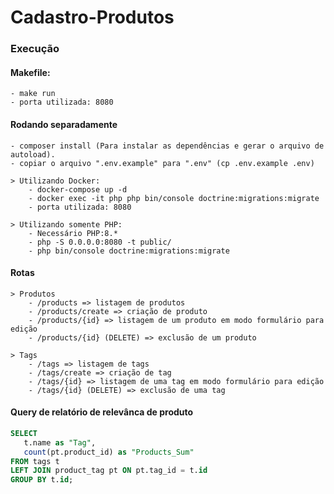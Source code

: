 # Cadastro-Produtos
### Execução
####  Makefile:
    - make run
    - porta utilizada: 8080
#### Rodando separadamente
    - composer install (Para instalar as dependências e gerar o arquivo de autoload).
    - copiar o arquivo ".env.example" para ".env" (cp .env.example .env)
    
    > Utilizando Docker:
        - docker-compose up -d
        - docker exec -it php php bin/console doctrine:migrations:migrate
        - porta utilizada: 8080
          
    > Utilizando somente PHP:
        - Necessário PHP:8.*
        - php -S 0.0.0.0:8080 -t public/
        - php bin/console doctrine:migrations:migrate

#### Rotas
    > Produtos
        - /products => listagem de produtos
        - /products/create => criação de produto
        - /products/{id} => listagem de um produto em modo formulário para edição
        - /products/{id} (DELETE) => exclusão de um produto
        
    > Tags
        - /tags => listagem de tags
        - /tags/create => criação de tag
        - /tags/{id} => listagem de uma tag em modo formulário para edição
        - /tags/{id} (DELETE) => exclusão de uma tag

#### Query de relatório de relevânca de produto
```sql
SELECT
   t.name as "Tag",
   count(pt.product_id) as "Products_Sum"
FROM tags t
LEFT JOIN product_tag pt ON pt.tag_id = t.id
GROUP BY t.id;
```
